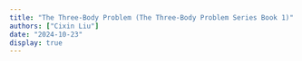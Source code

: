 ```yaml
---
title: "The Three-Body Problem (The Three-Body Problem Series Book 1)"
authors: ["Cixin Liu"]
date: "2024-10-23"
display: true
---
```


<!-- Your comments or review here -->
